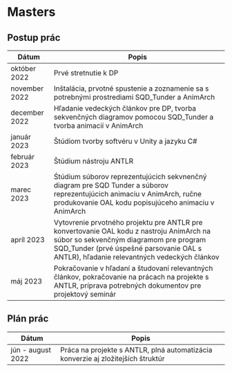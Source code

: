 # Masters

## Postup prác

| Dátum | Popis |
|-------|-------|
| október 2022 | Prvé stretnutie k DP |
| november 2022 | Inštalácia, prvotné spustenie a zoznamenie sa s potrebnými prostrediami SQD_Tunder a AnimArch  |
| december 2022| Hľadanie vedeckých článkov pre DP, tvorba sekvenčných diagramov pomocou SQD_Tunder a tvorba animacií v AnimArch|
| január 2023 | Štúdiom tvorby softvéru v Unity a jazyku C#|
|február 2023| Štúdium nástroju ANTLR|
|marec 2023| Śtúdium súborov reprezentujúcich sekvnenčný diagram pre SQD Tunder a súborov reprezentujúcich animaciu v AnimArch, ručne produkovanie OAL kodu popisujúceho animaciu v AnimArch|
|apríl 2023| Vytovrenie prvotného projektu pre ANTLR pre konvertovanie OAL kodu z nastroju AnimArch na súbor so sekvenčným diagramom pre program SQD_Tunder (prvé úspešné parsovanie OAL s ANTLR), hľadanie relevantných vedeckých článkov |
|máj 2023| Pokračovanie v hľadaní a študovaní relevantných článkov, pokračovanie na prácach na projekte s ANTLR, príprava potrebných dokumentov pre projektový seminár|


## Plán prác

| Dátum | Popis |
|-------|-------|
| jún - august 2022 | Práca na projekte s ANTLR, plná automatizácia konverzie aj zložitejších štruktúr |

